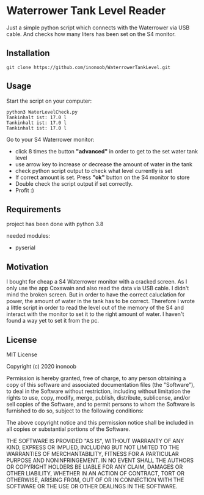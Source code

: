 # Waterrower Tank Level Reader

Just a simple python script which connects with the Waterrower via USB cable. And checks
how many liters has been set on the S4 monitor. 

## Installation

    git clone https://github.com/inonoob/WaterrowerTankLevel.git

## Usage

Start the script on your computer:

    python3 WaterLevelCheck.py 
    Tankinhalt ist: 17.0 l
    Tankinhalt ist: 17.0 l
    Tankinhalt ist: 17.0 l

Go to your S4 Waterrower monitor: 
- click 8 times the button **"advanced"** in order to get to the set water tank level
- use arrow key to increase or decrease the amount of water in the tank
- check python script output to check what level currently is set 
- If correct amount is set. Press **"ok"** button on the S4 monitor to store
- Double check the script output if set correctly. 
- Profit :) 

## Requirements

project has been done with python 3.8 

needed modules: 
- pyserial 

## Motivation 

I bought for cheap a S4 Waterrower monitor with a cracked screen. As I only use the app Coxswain 
and also read the data via USB cable. I didn't mind the broken screen. But in order to have 
the correct caluclation for power, the amount of water in the tank has to be correct. Therefore 
I wrote a little script in order to read the level out of the memory of the S4 and interact with 
the monitor to set it to the right amount of water. I haven't found a way yet to set it from 
the pc. 


## License
MIT License

Copyright (c) 2020 inonoob

Permission is hereby granted, free of charge, to any person obtaining a copy
of this software and associated documentation files (the "Software"), to deal
in the Software without restriction, including without limitation the rights
to use, copy, modify, merge, publish, distribute, sublicense, and/or sell
copies of the Software, and to permit persons to whom the Software is
furnished to do so, subject to the following conditions:

The above copyright notice and this permission notice shall be included in all
copies or substantial portions of the Software.

THE SOFTWARE IS PROVIDED "AS IS", WITHOUT WARRANTY OF ANY KIND, EXPRESS OR
IMPLIED, INCLUDING BUT NOT LIMITED TO THE WARRANTIES OF MERCHANTABILITY,
FITNESS FOR A PARTICULAR PURPOSE AND NONINFRINGEMENT. IN NO EVENT SHALL THE
AUTHORS OR COPYRIGHT HOLDERS BE LIABLE FOR ANY CLAIM, DAMAGES OR OTHER
LIABILITY, WHETHER IN AN ACTION OF CONTRACT, TORT OR OTHERWISE, ARISING FROM,
OUT OF OR IN CONNECTION WITH THE SOFTWARE OR THE USE OR OTHER DEALINGS IN THE
SOFTWARE.